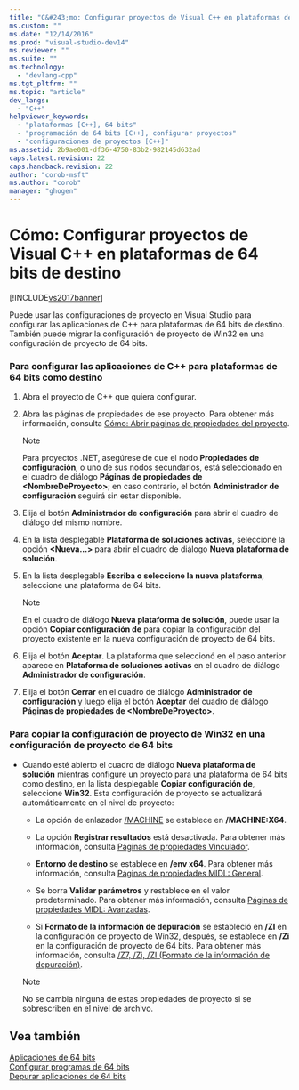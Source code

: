 ```yaml
---
title: "C&#243;mo: Configurar proyectos de Visual C++ en plataformas de 64 bits de destino | Microsoft Docs"
ms.custom: ""
ms.date: "12/14/2016"
ms.prod: "visual-studio-dev14"
ms.reviewer: ""
ms.suite: ""
ms.technology: 
  - "devlang-cpp"
ms.tgt_pltfrm: ""
ms.topic: "article"
dev_langs: 
  - "C++"
helpviewer_keywords: 
  - "plataformas [C++], 64 bits"
  - "programación de 64 bits [C++], configurar proyectos"
  - "configuraciones de proyectos [C++]"
ms.assetid: 2b9ae001-df36-4750-83b2-982145d632ad
caps.latest.revision: 22
caps.handback.revision: 22
author: "corob-msft"
ms.author: "corob"
manager: "ghogen"
---
```

# C&#243;mo: Configurar proyectos de Visual C++ en plataformas de 64 bits de destino
[!INCLUDE[vs2017banner](../assembler/inline/includes/vs2017banner.md)]

Puede usar las configuraciones de proyecto en Visual Studio para configurar las aplicaciones de C\+\+ para plataformas de 64 bits de destino. También puede migrar la configuración de proyecto de Win32 en una configuración de proyecto de 64 bits.  
  
### Para configurar las aplicaciones de C\+\+ para plataformas de 64 bits como destino  
  
1.  Abra el proyecto de C\+\+ que quiera configurar.  
  
2.  Abra las páginas de propiedades de ese proyecto. Para obtener más información, consulta [Cómo: Abrir páginas de propiedades del proyecto](../misc/how-to-open-project-property-pages.md).  
  
    > [!NOTE]
    >  Para proyectos .NET, asegúrese de que el nodo **Propiedades de configuración**, o uno de sus nodos secundarios, está seleccionado en el cuadro de diálogo **Páginas de propiedades de \<NombreDeProyecto\>**; en caso contrario, el botón **Administrador de configuración** seguirá sin estar disponible.  
  
3.  Elija el botón **Administrador de configuración** para abrir el cuadro de diálogo del mismo nombre.  
  
4.  En la lista desplegable **Plataforma de soluciones activas**, seleccione la opción **\<Nueva...\>** para abrir el cuadro de diálogo **Nueva plataforma de solución**.  
  
5.  En la lista desplegable **Escriba o seleccione la nueva plataforma**, seleccione una plataforma de 64 bits.  
  
    > [!NOTE]
    >  En el cuadro de diálogo **Nueva plataforma de solución**, puede usar la opción **Copiar configuración de** para copiar la configuración del proyecto existente en la nueva configuración de proyecto de 64 bits.  
  
6.  Elija el botón **Aceptar**. La plataforma que seleccionó en el paso anterior aparece en **Plataforma de soluciones activas** en el cuadro de diálogo **Administrador de configuración**.  
  
7.  Elija el botón **Cerrar** en el cuadro de diálogo **Administrador de configuración** y luego elija el botón **Aceptar** del cuadro de diálogo **Páginas de propiedades de \<NombreDeProyecto\>**.  
  
### Para copiar la configuración de proyecto de Win32 en una configuración de proyecto de 64 bits  
  
-   Cuando esté abierto el cuadro de diálogo **Nueva plataforma de solución** mientras configure un proyecto para una plataforma de 64 bits como destino, en la lista desplegable **Copiar configuración de**, seleccione **Win32**. Esta configuración de proyecto se actualizará automáticamente en el nivel de proyecto:  
  
    -   La opción de enlazador [\/MACHINE](../build/reference/machine-specify-target-platform.md) se establece en **\/MACHINE:X64**.  
  
    -   La opción **Registrar resultados** está desactivada. Para obtener más información, consulta [Páginas de propiedades Vinculador](../ide/linker-property-pages.md).  
  
    -   **Entorno de destino** se establece en **\/env x64**. Para obtener más información, consulta [Páginas de propiedades MIDL: General](../ide/midl-property-pages-general.md).  
  
    -   Se borra **Validar parámetros** y restablece en el valor predeterminado. Para obtener más información, consulta [Páginas de propiedades MIDL: Avanzadas](../ide/midl-property-pages-advanced.md).  
  
    -   Si **Formato de la información de depuración** se estableció en **\/ZI** en la configuración de proyecto de Win32, después, se establece en **\/Zi** en la configuración de proyecto de 64 bits. Para obtener más información, consulta [\/Z7, \/Zi, \/ZI \(Formato de la información de depuración\)](../build/reference/z7-zi-zi-debug-information-format.md).  
  
    > [!NOTE]
    >  No se cambia ninguna de estas propiedades de proyecto si se sobrescriben en el nivel de archivo.  
  
## Vea también  
 [Aplicaciones de 64 bits](../Topic/64-bit%20Applications.md)   
 [Configurar programas de 64 bits](../build/configuring-programs-for-64-bit-visual-cpp.md)   
 [Depurar aplicaciones de 64 bits](../Topic/Debug%2064-Bit%20Applications.md)